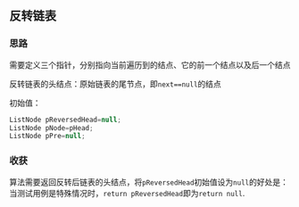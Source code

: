 ## 反转链表

### 思路

需要定义三个指针，分别指向当前遍历到的结点、它的前一个结点以及后一个结点

反转链表的头结点：原始链表的尾节点，即`next==null`的结点

初始值：

```java
ListNode pReversedHead=null;
ListNode pNode=pHead;
ListNode pPre=null;
```

### 收获

算法需要返回反转后链表的头结点，将`pReversedHead`初始值设为`null`的好处是：当测试用例是特殊情况时，`return pReversedHead`即为`return null`.